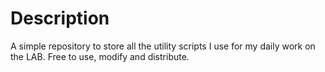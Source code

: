 # Description
A simple repository to store all the utility scripts I use for my daily work on the LAB. Free to use, modify and distribute.
